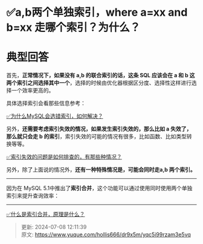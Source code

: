 # ✅a,b两个单独索引，where a=xx and b=xx 走哪个索引？为什么？

# 典型回答


首先，**正常情况下，如果没有 a,b 的联合索引的话，这条 SQL 应该会在 a 和 b 这两个索引之间选择其中一个**，选择的时候由优化器根据区分度、选择性这样进行选择一个效率更高的。



具体选择索引会看那些信息参考：

[✅为什么MySQL会选错索引，如何解决？](https://www.yuque.com/hollis666/dr9x5m/ghy5i20ie717exee)



另外，**还需要考虑索引失效的情况，如果发生索引失效的，那么比如 a 失效了，那么就只会走 b 的索引**，索引失效的可能的情况有很多，比如函数、比如类型转换等等。



[✅索引失效的问题是如何排查的，有那些种情况？](https://www.yuque.com/hollis666/dr9x5m/sgkrtodriyoliden)



另外，除了上面说的情况外，**还有一种特殊情况是，可能会同时走a,b 两个索引。**

****

因为在 MySQL 5.1中推出了**索引合并**，这个功能可以通过使用同时使用两个单独索引来提升查询效率：

****

[✅什么是索引合并，原理是什么？](https://www.yuque.com/hollis666/dr9x5m/cn34kd6tlw54ulmi)



> 更新: 2024-07-08 12:11:39  
> 原文: <https://www.yuque.com/hollis666/dr9x5m/yqc5i99rzam3e5vq>